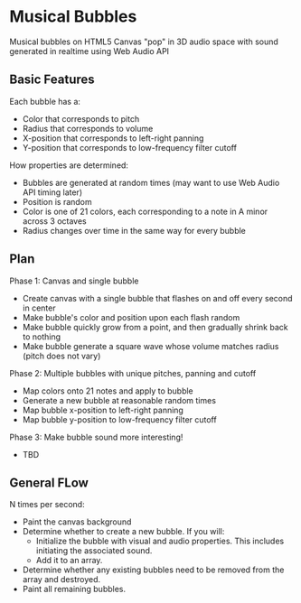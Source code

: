 # Musical Bubbles

Musical bubbles on HTML5 Canvas "pop" in 3D audio space with sound generated in realtime using Web Audio API 

## Basic Features

Each bubble has a:
- Color that corresponds to pitch
- Radius that corresponds to volume
- X-position that corresponds to left-right panning
- Y-position that corresponds to low-frequency filter cutoff

How properties are determined:
- Bubbles are generated at random times (may want to use Web Audio API timing later)
- Position is random
- Color is one of 21 colors, each corresponding to a note in A minor across 3 octaves
- Radius changes over time in the same way for every bubble

## Plan

Phase 1: Canvas and single bubble

- Create canvas with a single bubble that flashes on and off every second in center
- Make bubble's color and position upon each flash random
- Make bubble quickly grow from a point, and then gradually shrink back to nothing
- Make bubble generate a square wave whose volume matches radius (pitch does not vary)

Phase 2: Multiple bubbles with unique pitches, panning and cutoff

- Map colors onto 21 notes and apply to bubble
- Generate a new bubble at reasonable random times
- Map bubble x-position to left-right panning
- Map bubble y-position to low-frequency filter cutoff 

Phase 3: Make bubble sound more interesting!

- TBD

## General FLow

N times per second:
- Paint the canvas background
- Determine whether to create a new bubble. If you will:	
  - Initialize the bubble with visual and audio properties. This includes initiating the associated sound. 
  - Add it to an array.
- Determine whether any existing bubbles need to be removed from the array and destroyed.
- Paint all remaining bubbles.

